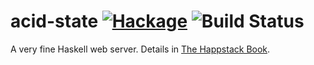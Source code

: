 acid-state [![Hackage](https://img.shields.io/hackage/v/happstack-server.svg)](https://hackage.haskell.org/package/happstack-server) ![Build Status](https://api.travis-ci.org/Happstack/happstack-server.svg?branch=master)
=========

A very fine Haskell web server. Details in [The Happstack Book](http://www.happstack.com/docs/crashcourse/index.html).

